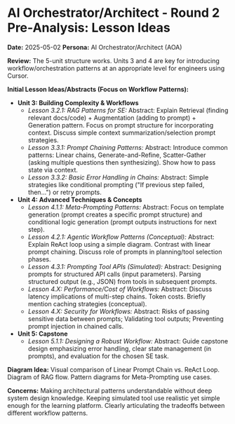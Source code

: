 # AI Orchestrator/Architect - Round 2 Pre-Analysis: Lesson Ideas

**Date:** 2025-05-02
**Persona:** AI Orchestrator/Architect (AOA)

**Review:** The 5-unit structure works. Units 3 and 4 are key for introducing workflow/orchestration patterns at an appropriate level for engineers using Cursor.

**Initial Lesson Ideas/Abstracts (Focus on Workflow Patterns):**

*   **Unit 3: Building Complexity & Workflows**
    *   *Lesson 3.2.1: RAG Patterns for SE:* Abstract: Explain Retrieval (finding relevant docs/code) + Augmentation (adding to prompt) + Generation pattern. Focus on prompt structure for incorporating context. Discuss simple context summarization/selection prompt strategies.
    *   *Lesson 3.3.1: Prompt Chaining Patterns:* Abstract: Introduce common patterns: Linear chains, Generate-and-Refine, Scatter-Gather (asking multiple questions then synthesizing). Show how to pass state via context.
    *   *Lesson 3.3.2: Basic Error Handling in Chains:* Abstract: Simple strategies like conditional prompting ("If previous step failed, then...") or retry prompts.
*   **Unit 4: Advanced Techniques & Concepts**
    *   *Lesson 4.1.1: Meta-Prompting Patterns:* Abstract: Focus on template generation (prompt creates a specific prompt structure) and conditional logic generation (prompt outputs instructions for next step).
    *   *Lesson 4.2.1: Agentic Workflow Patterns (Conceptual):* Abstract: Explain ReAct loop using a simple diagram. Contrast with linear prompt chaining. Discuss role of prompts in planning/tool selection phases.
    *   *Lesson 4.3.1: Prompting Tool APIs (Simulated):* Abstract: Designing prompts for structured API calls (input parameters). Parsing structured output (e.g., JSON) from tools in subsequent prompts.
    *   *Lesson 4.X: Performance/Cost of Workflows:* Abstract: Discuss latency implications of multi-step chains. Token costs. Briefly mention caching strategies (conceptual).
    *   *Lesson 4.X: Security for Workflows:* Abstract: Risks of passing sensitive data between prompts; Validating tool outputs; Preventing prompt injection in chained calls.
*   **Unit 5: Capstone**
    *   *Lesson 5.1.1: Designing a Robust Workflow:* Abstract: Guide capstone design emphasizing error handling, clear state management (in prompts), and evaluation for the chosen SE task.

**Diagram Idea:** Visual comparison of Linear Prompt Chain vs. ReAct Loop. Diagram of RAG flow. Pattern diagrams for Meta-Prompting use cases.

**Concerns:** Making architectural patterns understandable without deep system design knowledge. Keeping simulated tool use realistic yet simple enough for the learning platform. Clearly articulating the tradeoffs between different workflow patterns. 